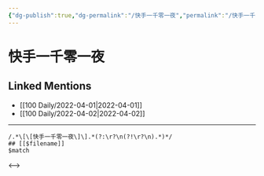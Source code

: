 ```yaml
---
{"dg-publish":true,"dg-permalink":"/快手一千零一夜","permalink":"/快手一千零一夜/"}
---
```


# 快手一千零一夜

## Linked Mentions
- [[100 Daily/2022-04-01\|2022-04-01]]
- [[100 Daily/2022-04-02\|2022-04-02]]


---

```expander
/.*\[\[快手一千零一夜\]\].*(?:\r?\n(?!\r?\n).*)*/
## [[$filename]]
$match
```

<-->
